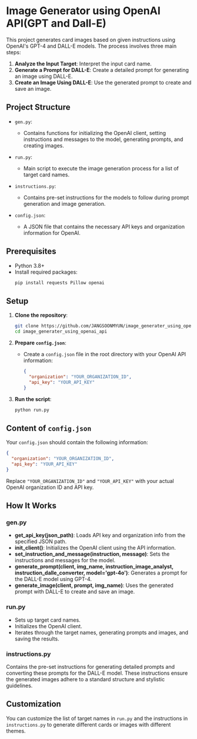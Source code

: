 # Image Generator using OpenAI API(GPT and Dall-E)

This project generates card images based on given instructions using OpenAI's GPT-4 and DALL-E models. The process involves three main steps:

1. **Analyze the Input Target**: Interpret the input card name.
2. **Generate a Prompt for DALL-E**: Create a detailed prompt for generating an image using DALL-E.
3. **Create an Image Using DALL-E**: Use the generated prompt to create and save an image.

## Project Structure

- `gen.py`: 
  - Contains functions for initializing the OpenAI client, setting instructions and messages to the model, generating prompts, and creating images.
  
- `run.py`: 
  - Main script to execute the image generation process for a list of target card names.
  
- `instructions.py`: 
  - Contains pre-set instructions for the models to follow during prompt generation and image generation.
  
- `config.json`: 
  - A JSON file that contains the necessary API keys and organization information for OpenAI.

## Prerequisites

- Python 3.8+
- Install required packages:
  ```sh
  pip install requests Pillow openai
  ```

## Setup

1. **Clone the repository**:
    ```sh
    git clone https://github.com/JANGSOONMYUN/image_generater_using_openai_api
    cd image_generater_using_openai_api
    ```

2. **Prepare `config.json`**:
    - Create a `config.json` file in the root directory with your OpenAI API information:

      ```json
      {
        "organization": "YOUR_ORGANIZATION_ID",
        "api_key": "YOUR_API_KEY"
      }
      ```

3. **Run the script**:
    ```sh
    python run.py
    ```

## Content of `config.json`

Your `config.json` should contain the following information:

```json
{
  "organization": "YOUR_ORGANIZATION_ID",
  "api_key": "YOUR_API_KEY"
}
```

Replace `"YOUR_ORGANIZATION_ID"` and `"YOUR_API_KEY"` with your actual OpenAI organization ID and API key.

## How It Works

### gen.py

- **get_api_key(json_path)**: Loads API key and organization info from the specified JSON path.
- **init_client()**: Initializes the OpenAI client using the API information.
- **set_instruction_and_message(instruction, message)**: Sets the instructions and messages for the model.
- **generate_prompt(client, img_name, instruction_image_analyst, instruction_dalle_converter, model='gpt-4o')**: 
  Generates a prompt for the DALL-E model using GPT-4.
- **generate_image(client, prompt, img_name)**: Uses the generated prompt with DALL-E to create and save an image.

### run.py

- Sets up target card names.
- Initializes the OpenAI client.
- Iterates through the target names, generating prompts and images, and saving the results.

### instructions.py

Contains the pre-set instructions for generating detailed prompts and converting these prompts for the DALL-E model. These instructions ensure the generated images adhere to a standard structure and stylistic guidelines.

## Customization

You can customize the list of target names in `run.py` and the instructions in `instructions.py` to generate different cards or images with different themes.